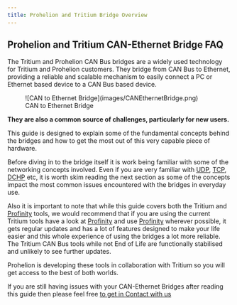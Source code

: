 ```yaml
---
title: Prohelion and Tritium Bridge Overview
---
```

  
## Prohelion and Tritium CAN-Ethernet Bridge FAQ

The Tritium and Prohelion CAN Bus bridges are a widely used technology for Tritium and Prohelion customers. They bridge from CAN Bus to Ethernet, providing a reliable and scalable mechanism to easily connect a PC or Ethernet based device to a CAN Bus based device. 

<figure markdown>
![CAN to Ethernet Bridge](images/CANEthernetBridge.png)
<figcaption>CAN to Ethernet Bridge</figcaption>
</figure>

**They are also a common source of challenges, particularly for new users.**

This guide is designed to explain some of the fundamental concepts behind the bridges and how to get the most out of this very capable piece of hardware.

Before diving in to the bridge itself it is work being familiar with some of the networking concepts involved. Even if you are very familiar with [UDP](https://en.wikipedia.org/wiki/User_Datagram_Protocol), [TCP](https://en.wikipedia.org/wiki/Transmission_Control_Protocol), [DCHP](https://en.wikipedia.org/wiki/Dynamic_Host_Configuration_Protocol) etc, it is worth skim reading the next section as some of the concepts  impact the most common issues encountered with the bridges in everyday use.

Also it is important to note that while this guide covers both the Tritium and [Profinity](../../..//Profinity/index.md) tools, we would recommend that if you are using the current Tritium tools have a look at [Profinity](../../../Profinity/index.md) and use [Profinity](../../../Profinity/index.md)  wherever possible, it gets regular updates and has a lot of features designed to make your life easier and this whole experience of using the bridges a lot more reliable. The Tritium CAN Bus tools while not End of Life are functionally stabilised and unlikely to see further updates.

Prohelion is developing these tools in collaboration with Tritium so you will get access to the best of both worlds.

If you are still having issues with your CAN-Ethernet Bridges after reading this guide then please feel free [to get in Contact with us](https://www.prohelion.com/contact-us/)